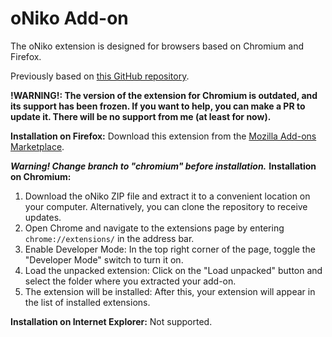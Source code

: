 # oNiko Add-on

The oNiko extension is designed for browsers based on Chromium and Firefox.

Previously based on [this GitHub repository](https://github.com/adryd325/oneko.js).

**!WARNING!: The version of the extension for Chromium is outdated, and its support has been frozen. If you want to help, you can make a PR to update it. There will be no support from me (at least for now).**

**Installation on Firefox:**
Download this extension from the [Mozilla Add-ons Marketplace](https://addons.mozilla.org/en-US/firefox/addon/oniko/).

***Warning! Change branch to "chromium" before installation.***
**Installation on Chromium:**
1. Download the oNiko ZIP file and extract it to a convenient location on your computer. Alternatively, you can clone the repository to receive updates.
2. Open Chrome and navigate to the extensions page by entering `chrome://extensions/` in the address bar.
3. Enable Developer Mode: In the top right corner of the page, toggle the "Developer Mode" switch to turn it on.
4. Load the unpacked extension: Click on the "Load unpacked" button and select the folder where you extracted your add-on.
5. The extension will be installed: After this, your extension will appear in the list of installed extensions.

**Installation on Internet Explorer:**
Not supported.
